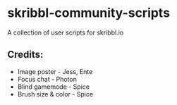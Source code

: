 # skribbl-community-scripts
A collection of user scripts for skribbl.io

## Credits:
- Image poster - Jess, Ente
- Focus chat - Photon
- Blind gamemode - Spice
- Brush size & color - Spice
